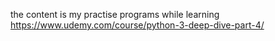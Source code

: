 the content is my practise programs while learning https://www.udemy.com/course/python-3-deep-dive-part-4/
